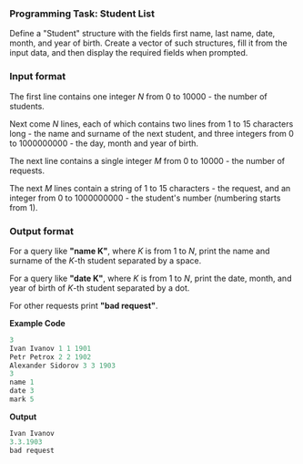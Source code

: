 ### Programming Task: Student List 

Define a "Student" structure with the fields first name, last name, date, month, and year of birth. Create a vector of such structures, fill it from the input data, and then display the required fields when prompted.

### Input format 
The first line contains one integer *N* from 0 to 10000 - the number of students.

Next come *N* lines, each of which contains two lines from 1 to 15 characters long - the name and surname of the next student, and three integers from 0 to 1000000000 - the day, month and year of birth.

The next line contains a single integer *M* from 0 to 10000 - the number of requests.

The next *M* lines contain a string of 1 to 15 characters - the request, and an integer from 0 to 1000000000 - the student's number (numbering starts from 1).

### Output format 
For a query like **"name K"**, where *K* is from 1 to *N*, print the name and surname of the *K*-th student separated by a space.

For a query like **"date K"**, where *K* is from 1 to *N*, print the date, month, and year of birth of *K*-th student separated by a dot.

For other requests print **"bad request"**.

**Example Code**
```objectivec
3
Ivan Ivanov 1 1 1901
Petr Petrox 2 2 1902
Alexander Sidorov 3 3 1903
3
name 1
date 3
mark 5
```
**Output**
```objectivec
Ivan Ivanov
3.3.1903
bad request
```